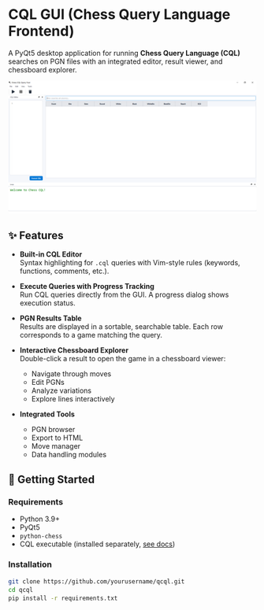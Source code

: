 # CQL GUI (Chess Query Language Frontend)

A PyQt5 desktop application for running **Chess Query Language (CQL)** searches on PGN files with an integrated editor, result viewer, and chessboard explorer.

![screenshot](images/screenshot.png)

## ✨ Features

- **Built-in CQL Editor**  
  Syntax highlighting for `.cql` queries with Vim-style rules (keywords, functions, comments, etc.).

- **Execute Queries with Progress Tracking**  
  Run CQL queries directly from the GUI. A progress dialog shows execution status.

- **PGN Results Table**  
  Results are displayed in a sortable, searchable table. Each row corresponds to a game matching the query.

- **Interactive Chessboard Explorer**  
  Double-click a result to open the game in a chessboard viewer:
  - Navigate through moves
  - Edit PGNs
  - Analyze variations
  - Explore lines interactively

- **Integrated Tools**  
  - PGN browser
  - Export to HTML
  - Move manager
  - Data handling modules


## 🚀 Getting Started

### Requirements
- Python 3.9+
- PyQt5
- `python-chess`
- CQL executable (installed separately, [see docs](https://www.gadycosteff.com/cql/))

### Installation

```bash
git clone https://github.com/yourusername/qcql.git
cd qcql
pip install -r requirements.txt
